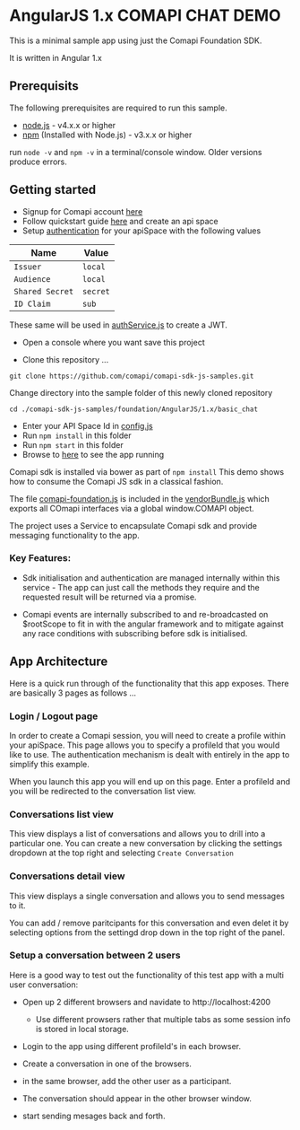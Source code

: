 # AngularJS 1.x COMAPI CHAT DEMO
This is a minimal sample app using just the Comapi Foundation SDK. 

It is written in Angular 1.x

## Prerequisits
The following prerequisites are required to run this sample.

 - [node.js](https://nodejs.org/en/) - v4.x.x or higher
 - [npm](https://www.npmjs.com)  (Installed with Node.js) - v3.x.x or higher

 run `node -v` and `npm -v` in a terminal/console window. Older versions produce errors.


## Getting started

- Signup for Comapi account [here](http://www.comapi.com)
- Follow quickstart guide [here](http://docs.comapi.com/docs/quick-start) and create an api space
- Setup [authentication](http://docs.comapi.com/docs/channel-setup-app-messaging) for your apiSpace with the following values

| Name | Value |
| -----------| ----- |
| `Issuer`   |  `local`| 
| `Audience` |  `local`| 
| `Shared Secret` |  `secret`| 
| `ID Claim` |  `sub`| 

These same will be used in [authService.js](./app/src/services/authService.js) to create a JWT.

- Open a console where you want save this project

- Clone this repository ...

```
git clone https://github.com/comapi/comapi-sdk-js-samples.git
```
Change directory into the sample folder of this newly cloned repository
```
cd ./comapi-sdk-js-samples/foundation/AngularJS/1.x/basic_chat
```

- Enter your API Space Id in [config.js](app/src/config.js)
- Run `npm install` in this folder 
- Run `npm start` in this folder
- Browse to [here](http://localhost:8080) to see the app running

Comapi sdk is installed via bower as part of `npm install`
This demo shows how to consume the Comapi JS sdk in a classical fashion.

The file [comapi-foundation.js](app/bower_components/comapi-sdk-js-foundation/dist/comapi-foundation.js) is included in the [vendorBundle.js](app/build/vendorBundle.js) which exports all COmapi interfaces via a global window.COMAPI object.



The project uses a Service to encapsulate Comapi sdk and provide messaging functionality to the app.

### Key Features:
 
 * Sdk initialisation and authentication are managed internally within this service - The app can just call the methods they require and the requested result will be returned via a promise.

 * Comapi events are internally subscribed to and re-broadcasted on $rootScope to fit in with the angular framework and to mitigate against any race conditions with subscribing before sdk is initialised. 

## App Architecture
Here is a quick run through of the functionality that this app exposes. There are basically 3 pages as follows ...

### Login / Logout page
In order to create a Comapi session, you will need to create a profile within your apiSpace. This page allows you to specify a profileId that you would like to use. The authentication mechanism is dealt with entirely in the app to simplify this example.

When you launch this app you will end up on this page. Enter a profileId and you will be redirected to the conversation list view.  

### Conversations list view

This view displays a list of conversations and allows you to drill into a particular one. 
You can create a new conversation by clicking the settings dropdown at the top right and selecting `Create Conversation`


### Conversations detail view

This view displays a single conversation and allows you to send messages to it. 

You can add / remove paritcipants for this conversation and even delet it by selecting options from the settingd drop down in the top right of the panel.

### Setup a conversation between 2 users

Here is a good way to test out the functionality of this test app with a multi user conversation:

- Open up 2 different browsers and navidate  to http://localhost:4200
    - Use different prowsers rather that multiple tabs as some session info is stored in local storage.

- Login to the app using different profileId's in each browser.

- Create a conversation in one of the browsers.

- in the same browser, add the other user as a participant.

- The conversation should appear in the other browser window.

- start sending mesages back and forth.


